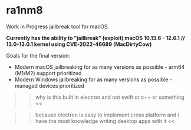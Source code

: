 # ra1nm8

Work in Progress jailbreak tool for macOS.

**Currently has the ability to "jailbreak" (exploit) macOS 10.13.6 - 12.6.1 // 13.0-13.0.1 kernel using 
CVE-2022-46689 (MacDirtyCow)**



Goals for the final version:


- Modern macOS jailbreaking for as many versions as possible - arm64 (M1/M2) support prioritized
- Modern Windows jailbreaking for as many versions as possible - managed devices prioritized


>> why is this built in electron and not swift or c++ or something <<

>> because electron is easy to implement cross platform and i have the most knowledge writing desktop apps with it <<
